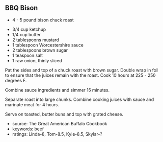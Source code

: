 BBQ Bison
---------

- 4 - 5 pound bison chuck roast
<!-- -->
- 3/4 cup ketchup
- 1/4 cup butter
- 2 tablespoons mustard
- 1 tablespoon Worcestershire sauce
- 2 tablespoons brown sugar
- 1 teaspoon salt
- 1 raw onion, thinly sliced

Pat the sides and top of a chuck roast with brown sugar.  Double wrap
in foil to ensure that the juices remain with the roast.  Cook 10
hours at 225 - 250 degrees F.

Combine sauce ingredients and simmer 15 minutes.

Separate roast into large chunks.  Combine cooking juices with sauce
and marinate meat for 4 hours.

Serve on toasted, butter buns and top with grated cheese.

- source: The Great American Buffalo Cookbook
- keywords: beef
- ratings: Linda-8, Tom-8.5, Kyle-8.5, Skylar-?
